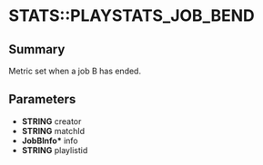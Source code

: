 # STATS::PLAYSTATS_JOB_BEND

## Summary
Metric set when a job B has ended.

## Parameters
* **STRING** creator
* **STRING** matchId
* **JobBInfo\*** info
* **STRING** playlistid